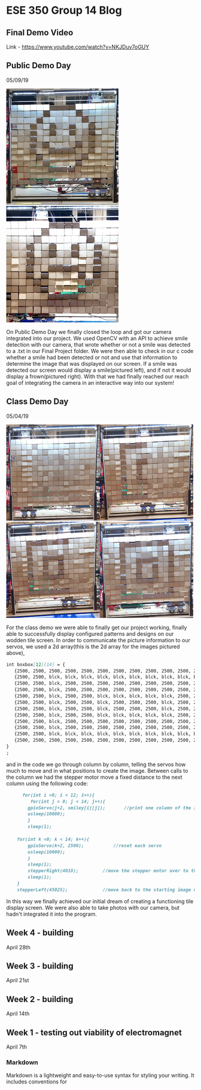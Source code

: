 # ESE 350 Group 14 Blog
## Final Demo Video
Link - https://www.youtube.com/watch?v=NKJDuv7oGUY

## Public Demo Day
05/09/19

![image](Smile.JPG)![image](Frown.JPG)


On Public Demo Day we finally closed the loop and got our camera integrated into our project. We used OpenCV with an API to achieve smile detection with our camera, that wrote whether or not a smile was detected to a .txt in our Final Project folder. We were then able to check in our c code whether a smile had been detected or not and use that information to determine the image that was displayed on our screen. If a smile was detected our screen would display a smile(pictured left), and if not it would display a frown(pictured right). With that we had finally reached our reach goal of integrating the camera in an interactive way into our system! 

## Class Demo Day
05/04/19

![image](1.JPG)![image](2.JPG)![image](3.JPG)![image](4.JPG)

For the class demo we were able to finally get our project working, finally able to successfully display configured patterns and designs on our wodden tile screen. In order to communicate the picture information to our servos, we used a 2d array(this is the 2d array for the images pictured above), 
```markdown
int boxbox[12][14] = {  
   {2500, 2500, 2500, 2500, 2500, 2500, 2500, 2500, 2500, 2500, 2500, 2500, 2500, 2500} , 
   {2500, 2500, blck, blck, blck, blck, blck, blck, blck, blck, blck, blck, blck, 2500} , 
   {2500, 2500, blck, 2500, 2500, 2500, 2500, 2500, 2500, 2500, 2500, 2500, blck, 2500} , 
   {2500, 2500, blck, 2500, 2500, 2500, 2500, 2500, 2500, 2500, 2500, 2500, blck, 2500} , 
   {2500, 2500, blck, 2500, 2500, blck, blck, blck, blck, blck, 2500, 2500, blck, 2500} , 
   {2500, 2500, blck, 2500, 2500, blck, 2500, 2500, 2500, blck, 2500, 2500, blck, 2500} , 
   {2500, 2500, blck, 2500, 2500, blck, 2500, 2500, 2500, blck, 2500, 2500, blck, 2500} , 
   {2500, 2500, blck, 2500, 2500, blck, blck, blck, blck, blck, 2500, 2500, blck, 2500} , 
   {2500, 2500, blck, 2500, 2500, 2500, 2500, 2500, 2500, 2500, 2500, 2500, blck, 2500} , 
   {2500, 2500, blck, 2500, 2500, 2500, 2500, 2500, 2500, 2500, 2500, 2500, blck, 2500} , 
   {2500, 2500, blck, blck, blck, blck, blck, blck, blck, blck, blck, blck, blck, 2500} , 
   {2500, 2500, 2500, 2500, 2500, 2500, 2500, 2500, 2500, 2500, 2500, 2500, 2500, 2500} , 
}
;
```
and in the code we go through column by column, telling the servos how much to move and in what positions to create the image. Between calls to the column we had the stepper motor move a fixed distance to the next column using the following code:
```markdown
      for(int i =0; i < 12; i++){
         for(int j = 0; j < 14; j++){
	 	gpioServo(j+2, smiley[i][j]);		//print one column of the image
		usleep(10000);
		}
		sleep(1);
		
	for(int k =0; k < 14; k++){
		gpioServo(k+2, 2500);			//reset each servo
		usleep(10000);
		}
		sleep(1);
		stepperRight(4018);			//move the stepper motor over to the next column
		sleep(1);
	}
	stepperLeft(45025);				//move back to the starting image once all the columns are complete
```
In this way we finally achieved our initial dream of creating a functioning tile display screen. We were also able to take photos with our camera, but hadn't integrated it into the program.
## Week 4 - building 
April 28th
## Week 3 - building 
April 21st
## Week 2 - building 
April 14th
## Week 1 - testing out viability of electromagnet
April 7th



### Markdown

Markdown is a lightweight and easy-to-use syntax for styling your writing. It includes conventions for

```markdown

```
